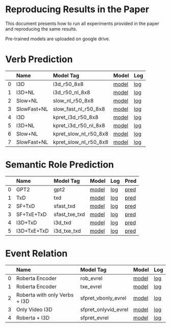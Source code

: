 # Reproducing Results in the Paper

This document presents how to run all experiments provided in the paper and reproducing the same results.

Pre-trained models are uploaded on google drive.

# Verb Prediction

|    | Name        | Model Tag             | Model                                                                       | Log                                                                       |
|---:|:------------|:----------------------|:----------------------------------------------------------------------------|:--------------------------------------------------------------------------|
|  0 | I3D         | i3d_r50_8x8           | [model](https://drive.google.com/open?id=1fIKxdL1cxsFAR1rZ5TLFVfmBDFICY1yl) | [log](https://drive.google.com/open?id=1hLyreipOe7DMMctvUiJkE2kzx-duey2R) |
|  1 | I3D+NL      | i3d_r50_nl_8x8        | [model](https://drive.google.com/open?id=1y9GRN-qd2ZIt6FraBPfNbu_B47FQk4kM) | [log](https://drive.google.com/open?id=11MBIkVasnZo9qvZtW28BWFH7LzfOAIWp) |
|  2 | Slow+NL     | slow_nl_r50_8x8       | [model](https://drive.google.com/open?id=1nO5JcTSZXHQJzr3LKBg9oXZfs_GQ5UZM) | [log](https://drive.google.com/open?id=1yakkRQ6LglnY7R4h85S2-AaBHNC0YuLC) |
|  3 | SlowFast+NL | slow_fast_nl_r50_8x8  | [model](https://drive.google.com/open?id=1WcBmKhvK_gmcLlfgdGE9CNOHDsIZqiAd) | [log](https://drive.google.com/open?id=1_w9Lq4s3aRPGVm08plqeHxlxyN3woldl) |
|  4 | I3D         | kpret_i3d_r50_8x8     | [model](https://drive.google.com/open?id=1n8iO85a5kZc5qqaD3GgC2awLwcUi1nUp) | [log](https://drive.google.com/open?id=1TUlKo1HGolOuS2bf05CBUrotM_5IIrc4) |
|  5 | I3D+NL      | kpret_i3d_r50_nl_8x8  | [model](https://drive.google.com/open?id=1C1Q2JhU-1ZeJjqHYhIA2Bf2ecSdrvmr0) | [log](https://drive.google.com/open?id=1W1RVm_MtM0IGvPd8MfD-cJ8Hxsy7_Ion) |
|  6 | Slow+NL     | kpret_slow_nl_r50_8x8 | [model](https://drive.google.com/open?id=1DDWMLibf7KWWmcoFIPHOs7hJZil58qJq) | [log](https://drive.google.com/open?id=1NDyRkm-dSZiP654EiZvlWKzBQcOVqpjB) |
|  7 | SlowFast+NL | kpret_slow_nl_r50_8x8 | [model](https://drive.google.com/open?id=1956sJhUKv5lKTmmaUTR4S-PALawWFTTF) | [log](https://drive.google.com/open?id=18bKlwJi4oiNH6J2MQaGYHylKkok8QOKE) |

# Semantic Role Prediction

|    | Name        | Model Tag     | Model                                                                       | Log                                                                       | Pred                                                                       |
|---:|:------------|:--------------|:----------------------------------------------------------------------------|:--------------------------------------------------------------------------|:---------------------------------------------------------------------------|
|  0 | GPT2        | gpt2          | [model](https://drive.google.com/open?id=1LcglkMLR33B-1URZJBvwOlMHaCY7S03y) | [log](https://drive.google.com/open?id=1uDBR2VnVVK9jIO5NPPYwQQRfm0xMuB3i) | [pred](https://drive.google.com/open?id=1hBvWYCMJXCmuN2uXeVkmtpY2NiDBwPyX) |
|  1 | TxD         | txd           | [model](https://drive.google.com/open?id=1E6F7S-kjJQdpjKu2UJRIX62xj5ju2-wM) | [log](https://drive.google.com/open?id=1tcYf6jO46wRdwJ2VUoaaJAzdzRi1eUEQ) | [pred](https://drive.google.com/open?id=1vc_eQLdv344EeueCxn-jPW3437OPtvKi) |
|  2 | SF+TxD      | sfast_txd     | [model](https://drive.google.com/open?id=1ak0Zz76g35A8r0Byo_E8cExfz0jWmo6l) | [log](https://drive.google.com/open?id=1dNdSdLs3LcHrFw_1lOddXVXT0wkkgLGD) | [pred](https://drive.google.com/open?id=1rt_Hc4Qkijk5-upWAvFgd9rHFLIDiIfN) |
|  3 | SF+TxE+TxD  | sfast_txe_txd | [model](https://drive.google.com/open?id=1jAafAgdmYnU4TO6BfAQ0R25N0LQ1mqgn) | [log](https://drive.google.com/open?id=1QvLgjgrdcM650eZ3thMF5aJrD4icV6w0) | [pred](https://drive.google.com/open?id=1gddLSj2vcCszLjy7DFJo8f6pQ1VxvMIS) |
|  4 | I3D+TxD     | i3d_txd       | [model](https://drive.google.com/open?id=1K08Nh3yjyollavZUX-9ukJXM1BC57I4e) | [log](https://drive.google.com/open?id=1sCqBX7MU83fsBDxoEpem3yBmrG8vUxux) | [pred](https://drive.google.com/open?id=1x10s-fnirzf26d0o6YsLy31NjXnscwYI) |
|  5 | I3D+TxE+TxD | i3d_txe_txd   | [model](https://drive.google.com/open?id=1eb6z-09zECV5yXX5gGDszXmDH6-uQDtx) | [log](https://drive.google.com/open?id=1WJRN1FIRpR8tpDc4ZaPGsd3LHMr8ZUXf) | [pred](https://drive.google.com/open?id=1XB9eewZyb39cJLHx0Gxvcq1cSq1kYGga) |


# Event Relation

|    | Name                          | Model Tag            | Model                                                                       | Log                                                                       |
|---:|:------------------------------|:---------------------|:----------------------------------------------------------------------------|:--------------------------------------------------------------------------|
|  0 | Roberta Encoder               | rob_evrel            | [model](https://drive.google.com/open?id=138DUSruSp-2QKhEeVqDnR9LxF4UPUX-5) | [log](https://drive.google.com/open?id=1CV4wjf6lTWNeNvi33-Ol-j8_4Zxg69Og) |
|  1 | Roberta Encoder               | txe_evrel            | [model](https://drive.google.com/open?id=1HnHOuiPKjSXjaBS_s71HGgtHu0xSKzc3) | [log](https://drive.google.com/open?id=1IeTgm4OG-gEIRt2Orqo5GC1L8tPdDy4G) |
|  2 | Roberta with only Verbs + I3D | sfpret_vbonly_evrel  | [model](https://drive.google.com/open?id=1yXvkcGazwjXi_83nVbMDcBg44ruvWei-) | [log](https://drive.google.com/open?id=1O-tPjvHZkA6hXCOrhqrbOY3XRBEhbJh1) |
|  3 | Only Video I3D                | sfpret_onlyvid_evrel | [model](https://drive.google.com/open?id=1YD53Awyv8ZDatNsmTdEGbC6o_5nGQfJZ) | [log](https://drive.google.com/open?id=1Dnzr86Tp_fbq_SmMGTnmykYlJz6nWLaI) |
|  4 | Roberta + I3D                 | sfpret_evrel         | [model](https://drive.google.com/open?id=1kicpNWyjwtPBDL-cJ5MFmc6LEzaP4nJi) | [log](https://drive.google.com/open?id=1ZSxCqhoTjnm2G62RFJ27DehZhd7wLPxs) |
